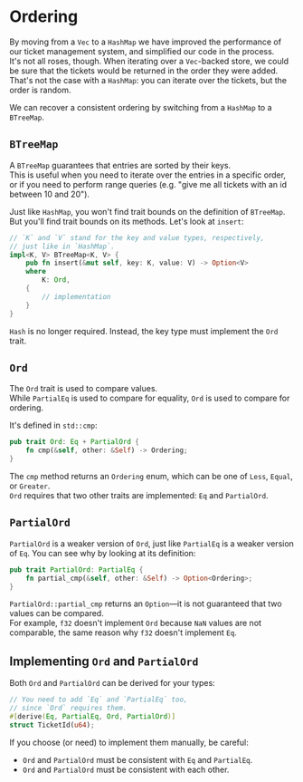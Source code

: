 # Ordering

By moving from a `Vec` to a `HashMap` we have improved the performance of our ticket management system,
and simplified our code in the process.\
It's not all roses, though. When iterating over a `Vec`-backed store, we could be sure that the tickets
would be returned in the order they were added.\
That's not the case with a `HashMap`: you can iterate over the tickets, but the order is random.

We can recover a consistent ordering by switching from a `HashMap` to a `BTreeMap`.

## `BTreeMap`

A `BTreeMap` guarantees that entries are sorted by their keys.\
This is useful when you need to iterate over the entries in a specific order, or if you need to
perform range queries (e.g. "give me all tickets with an id between 10 and 20").

Just like `HashMap`, you won't find trait bounds on the definition of `BTreeMap`.
But you'll find trait bounds on its methods. Let's look at `insert`:

```rust
// `K` and `V` stand for the key and value types, respectively,
// just like in `HashMap`.
impl<K, V> BTreeMap<K, V> {
    pub fn insert(&mut self, key: K, value: V) -> Option<V>
    where
        K: Ord,
    {
        // implementation
    }
}
```

`Hash` is no longer required. Instead, the key type must implement the `Ord` trait.

## `Ord`

The `Ord` trait is used to compare values.\
While `PartialEq` is used to compare for equality, `Ord` is used to compare for ordering.

It's defined in `std::cmp`:

```rust
pub trait Ord: Eq + PartialOrd {
    fn cmp(&self, other: &Self) -> Ordering;
}
```

The `cmp` method returns an `Ordering` enum, which can be one
of `Less`, `Equal`, or `Greater`.\
`Ord` requires that two other traits are implemented: `Eq` and `PartialOrd`.

## `PartialOrd`

`PartialOrd` is a weaker version of `Ord`, just like `PartialEq` is a weaker version of `Eq`.
You can see why by looking at its definition:

```rust
pub trait PartialOrd: PartialEq {
    fn partial_cmp(&self, other: &Self) -> Option<Ordering>;
}
```

`PartialOrd::partial_cmp` returns an `Option`—it is not guaranteed that two values can
be compared.\
For example, `f32` doesn't implement `Ord` because `NaN` values are not comparable,
the same reason why `f32` doesn't implement `Eq`.

## Implementing `Ord` and `PartialOrd`

Both `Ord` and `PartialOrd` can be derived for your types:

```rust
// You need to add `Eq` and `PartialEq` too,
// since `Ord` requires them.
#[derive(Eq, PartialEq, Ord, PartialOrd)]
struct TicketId(u64);
```

If you choose (or need) to implement them manually, be careful:

- `Ord` and `PartialOrd` must be consistent with `Eq` and `PartialEq`.
- `Ord` and `PartialOrd` must be consistent with each other.
